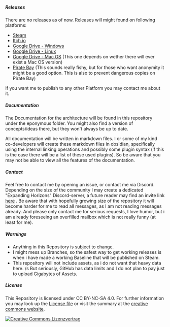 
##### Releases
There are no releases as of now. 
Releases will might found on following platforms:
- [Steam](http://httpstat.us/501)
- [Itch.io](http://httpstat.us/501)
- [Google Drive - Windows](http://httpstat.us/501)
- [Google Drive - Linux](http://httpstat.us/501)
- [Google Drive - Mac OS](http://httpstat.us/501) (This one depends on wether there will ever exist a Mac OS version)
- [Pirate Bay](http://httpstat.us/501) (This sounds really fishy, but for those who want anonymity it might be a good option. This is also to prevent dangerous copies on Pirate Bay)

If you want me to publish to any other Platform you may contact me about it.

##### Documentation
The Documentation for the architecture will be found in this repository under the eponymous folder. You might also find a version of concepts/ideas there, but they won't always be up to date. 

All documentation will be written in markdown files. I or some of my kind co-developers will create these markdown files in obsidian, specifically using the internal linking operations and possibly some plugin syntax (if this is the case there will be a list of these used plugins). So be aware that you may not be able to view all the features of the documentation.

##### Contact
Feel free to contact me by opening an issue, or contact me via Discord. Depending on the size of the community I may create a dedicated "Expanding Horizons" Discord-server, a future reader may find an invite link [here](http://httpstat.us/501) . Be aware that with hopefully growing size of the repository it will become harder for me to read all messages, as I am not reading messages already. And please only contact me for serious requests, I love humor, but i am already foreseeing an overfilled mailbox which is not really funny (at least for me).

##### Warnings
- Anything in this Repository is subject to change. 
- I might mess up Branches, so the safest way to get working releases is when i have made a working Baseline that will be published on Steam.
- This repository will not include assets, as i do not want that heavy data here. /s But seriously, GitHub has data limits and I do not plan to pay just to upload Gigabytes of Assets.

##### License
This Repository is licensed under CC BY-NC-SA 4.0. For further information you may look up the [License file](LICENSE) or visit the summary at the [creative commons website](https://creativecommons.org/licenses/by-nc-sa/4.0/).

<a rel="license" href="http://creativecommons.org/licenses/by-nc-sa/4.0/"><img alt="Creative Commons Lizenzvertrag" style="border-width:0" src="https://i.creativecommons.org/l/by-nc-sa/4.0/88x31.png" /></a>